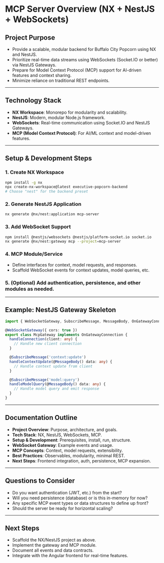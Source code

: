 # MCP Server Overview (NX + NestJS + WebSockets)

## Project Purpose
- Provide a scalable, modular backend for Buffalo City Popcorn using NX and NestJS.
- Prioritize real-time data streams using WebSockets (Socket.IO or better) via NestJS Gateways.
- Prepare for Model Context Protocol (MCP) support for AI-driven features and context sharing.
- Minimize reliance on traditional REST endpoints.

---

## Technology Stack
- **NX Workspace**: Monorepo for modularity and scalability.
- **NestJS**: Modern, modular Node.js framework.
- **WebSockets**: Real-time communication using Socket.IO and NestJS Gateways.
- **MCP (Model Context Protocol)**: For AI/ML context and model-driven features.

---

## Setup & Development Steps

### 1. Create NX Workspace
```bash
npm install -g nx
npx create-nx-workspace@latest executive-popcorn-backend
# Choose "nest" for the backend preset
```

### 2. Generate NestJS Application
```bash
nx generate @nx/nest:application mcp-server
```

### 3. Add WebSocket Support
```bash
npm install @nestjs/websockets @nestjs/platform-socket.io socket.io
nx generate @nx/nest:gateway mcp --project=mcp-server
```

### 4. MCP Module/Service
- Define interfaces for context, model requests, and responses.
- Scaffold WebSocket events for context updates, model queries, etc.

### 5. (Optional) Add authentication, persistence, and other modules as needed.

---

## Example: NestJS Gateway Skeleton
```typescript
import { WebSocketGateway, SubscribeMessage, MessageBody, OnGatewayConnection } from '@nestjs/websockets';

@WebSocketGateway({ cors: true })
export class McpGateway implements OnGatewayConnection {
  handleConnection(client: any) {
    // Handle new client connection
  }

  @SubscribeMessage('context:update')
  handleContextUpdate(@MessageBody() data: any) {
    // Handle context update from client
  }

  @SubscribeMessage('model:query')
  handleModelQuery(@MessageBody() data: any) {
    // Handle model query and emit response
  }
}
```

---

## Documentation Outline
- **Project Overview**: Purpose, architecture, and goals.
- **Tech Stack**: NX, NestJS, WebSockets, MCP.
- **Setup & Development**: Prerequisites, install, run, structure.
- **WebSocket Gateway**: Example events and usage.
- **MCP Concepts**: Context, model requests, extensibility.
- **Best Practices**: Observables, modularity, minimal REST.
- **Next Steps**: Frontend integration, auth, persistence, MCP expansion.

---

## Questions to Consider
- Do you want authentication (JWT, etc.) from the start?
- Will you need persistence (database) or is this in-memory for now?
- Any specific MCP event types or data structures to define up front?
- Should the server be ready for horizontal scaling?

---

## Next Steps
- Scaffold the NX/NestJS project as above.
- Implement the gateway and MCP module.
- Document all events and data contracts.
- Integrate with the Angular frontend for real-time features.
